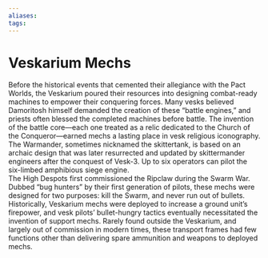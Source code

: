 ```yaml
---
aliases: 
tags: 
---
```


# Veskarium Mechs

Before the historical events that cemented their allegiance with the Pact Worlds, the Veskarium poured their resources into designing combat-ready machines to empower their conquering forces. Many vesks believed Damoritosh himself demanded the creation of these “battle engines,” and priests often blessed the completed machines before battle. The invention of the battle core—each one treated as a relic dedicated to the Church of the Conqueror—earned mechs a lasting place in vesk religious iconography.  
The Warmander, sometimes nicknamed the skittertank, is based on an archaic design that was later resurrected and updated by skittermander engineers after the conquest of Vesk-3. Up to six operators can pilot the six-limbed amphibious siege engine.  
The High Despots first commissioned the Ripclaw during the Swarm War. Dubbed “bug hunters” by their first generation of pilots, these mechs were designed for two purposes: kill the Swarm, and never run out of bullets. Historically, Veskarium mechs were deployed to increase a ground unit’s firepower, and vesk pilots’ bullet-hungry tactics eventually necessitated the invention of support mechs. Rarely found outside the Veskarium, and largely out of commission in modern times, these transport frames had few functions other than delivering spare ammunition and weapons to deployed mechs.